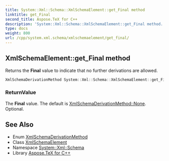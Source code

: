 ```yaml
---
title: System::Xml::Schema::XmlSchemaElement::get_Final method
linktitle: get_Final
second_title: Aspose.TeX for C++
description: 'System::Xml::Schema::XmlSchemaElement::get_Final method. Returns the Final value to indicate that no further derivations are allowed in C++.'
type: docs
weight: 800
url: /cpp/system.xml.schema/xmlschemaelement/get_final/
---
```

## XmlSchemaElement::get_Final method


Returns the **Final** value to indicate that no further derivations are allowed.

```cpp
XmlSchemaDerivationMethod System::Xml::Schema::XmlSchemaElement::get_Final()
```


### ReturnValue

The **Final** value. The default is [XmlSchemaDerivationMethod::None](../../xmlschemaderivationmethod/). Optional.

## See Also

* Enum [XmlSchemaDerivationMethod](../../xmlschemaderivationmethod/)
* Class [XmlSchemaElement](../)
* Namespace [System::Xml::Schema](../../)
* Library [Aspose.TeX for C++](../../../)
